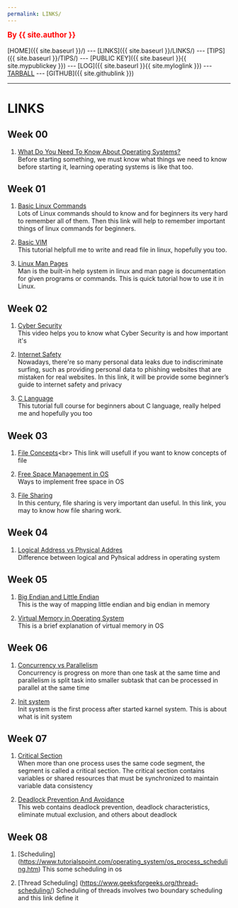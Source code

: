 ```yaml
---
permalink: LINKS/
---
```

<span style="color:red; font-weight:bold; font-size:larger;">By {{ site.author }}</span>
<br><br>
[HOME]({{ site.baseurl }}/) ---
[LINKS]({{ site.baseurl }}/LINKS/) ---
[TIPS]({{ site.baseurl }}/TIPS/) ---
[PUBLIC KEY]({{ site.baseurl }}{{ site.mypublickey }}) ---
[LOG]({{ site.baseurl }}{{ site.myloglink }}) ---
[TARBALL](https://os.vlsm.org/Log/TGevinT.tar.bz2.txt) ---
[GITHUB]({{ site.githublink }})
<br>
<hr>

# LINKS

## Week 00
1. [What Do You Need To Know About Operating Systems?](https://hailbytes.com/what-do-you-need-to-know-about-operating-systems/)<br>
Before starting something, we must know what things we need to know before starting it, learning operating systems is like that too.

## Week 01
1. [Basic Linux Commands](https://linuxopsys.com/topics/basic-linux-commands)<br>
Lots of Linux commands should to know and for beginners its very hard to remember all of them. Then this link will help to remember important things of linux commands for beginners.

2. [Basic VIM](https://www.youtube.com/watch?v=ggSyF1SVFr4)<br>
This tutorial helpfull me to write and read file in linux, hopefully you too.

3. [Linux Man Pages](https://www.youtube.com/watch?v=uJnrh9hAQR0)<br>
Man is the built-in help system in linux and man page is documentation for given programs or commands. This is quick tutorial how to use it in Linux.

## Week 02
1. [Cyber Security](https://www.youtube.com/watch?v=rcDO8km6R6c)<br>
This video helps you to know what Cyber Security is and how important it's

2. [Internet Safety](https://usa.kaspersky.com/resource-center/preemptive-safety/top-10-internet-safety-rules-and-what-not-to-do-online)<br>
Nowadays, there're so many personal data leaks due to indiscriminate surfing, such as providing personal data to phishing websites that are mistaken for real websites. In this link, it will be provide some beginner’s guide to internet safety and privacy

3. [C Language](https://www.youtube.com/watch?v=87SH2Cn0s9A)<br>
This tutorial full course for beginners about C language, really helped me and hopefully you too

## Week 03
1. [File Concepts](https://notesformsc.org/file-concepts/#:~:text=A%20file%20is%20named%20collection,by%20its%20owner%20or%20creator.)<br>
This link will usefull if you want to know concepts of file

2. [Free Space Management in OS](https://www.geeksforgeeks.org/free-space-management-in-operating-system/)<br>
Ways to implement free space in OS

3. [File Sharing](https://www.techtarget.com/searchmobilecomputing/definition/file-sharing)<br>
In this century, file sharing is very important dan useful. In this link, you may to know how file sharing work.

## Week 04
1. [Logical Address vs Physical Addres](https://techdifferences.com/difference-between-logical-and-physical-address.html)<br>
Difference between logical and Pyhsical address in operating system

## Week 05
1. [Big Endian and Little Endian](https://chortle.ccsu.edu/assemblytutorial/Chapter-15/ass15_3.html)<br>
This is the way of mapping little endian and big endian in memory

2. [Virtual Memory in Operating System](https://www.geeksforgeeks.org/virtual-memory-in-operating-system/)<br>
This is a brief explanation of virtual memory in OS

## Week 06
1. [Concurrency vs Parallelism](https://medium.com/@itIsMadhavan/concurrency-vs-parallelism-a-brief-review-b337c8dac350)<br>
Concurrency is progress on more than one task at the same time and parallelism is split task into smaller subtask that can be processed in parallel at the same time

2. [Init system](https://fedoramagazine.org/what-is-an-init-system/)<br>
Init system is the first process after started karnel system. This is about what is init system

## Week 07
1. [Critical Section](https://www.geeksforgeeks.org/g-fact-70/)<br>
When more than one process uses the same code segment, the segment is called a critical section. The critical section contains variables or shared resources that must be synchronized to maintain variable data consistency

2. [Deadlock Prevention And Avoidance](https://www.geeksforgeeks.org/deadlock-prevention/)<br>
This web contains deadlock prevention, deadlock characteristics, eliminate mutual exclusion, and others about deadlock  

## Week 08
1. [Scheduling] (https://www.tutorialspoint.com/operating_system/os_process_scheduling.htm)
This some scheduling in os

2. [Thread Scheduling] (https://www.geeksforgeeks.org/thread-scheduling/)
Scheduling of threads involves two boundary scheduling and this link define it
